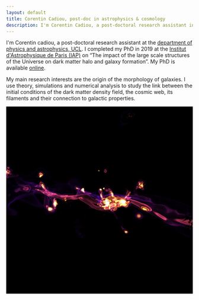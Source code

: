 ```yaml
---
layout: default
title: Corentin Cadiou, post-doc in astrophysics & cosmology
description: I'm Corentin Cadiou, a post-doctoral research assistant in astrophysics currently working at UCL, London.
---
```


I'm Corentin cadiou, a post-doctoral research assistant at the [department of physics and astrophysics, UCL](https://www.ucl.ac.uk/astrophysics/).
I completed my PhD in 2019 at the [<emph>Institut d'Astrophysique de Paris (IAP)</emph>](http://www.iap.fr/) on “The impact of the large scale structures of the Universe on dark matter halo and galaxy formation”.
My PhD is available [online](https://pub.cphyc.me/Science/thesis_CorentinCadiou.pdf).


My main research interests are the origin of the morphology of galaxies.
I use theory, simulations and numerical analysis to study the link between the initial conditions of the dark matter density field, the cosmic web, its filaments and their connection to galactic properties.

![Volume rendering](/images/volume_rendering.png)
